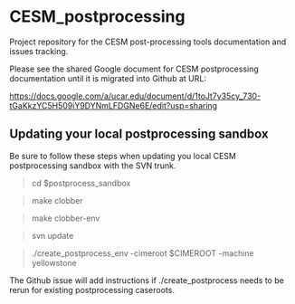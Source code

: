 # CESM_postprocessing
Project repository for the CESM post-processing tools documentation and issues tracking.

Please see the shared Google document for CESM postprocessing documentation until it is migrated into Github at URL:

https://docs.google.com/a/ucar.edu/document/d/1toJt7y35cy_730-tGaKkzYC5H509iY9DYNmLFDGNe6E/edit?usp=sharing

## Updating your local postprocessing sandbox
Be sure to follow these steps when updating you local CESM postprocessing sandbox with the SVN trunk.
> cd $postprocess_sandbox

> make clobber

> make clobber-env

> svn update 

> ./create_postprocess_env -cimeroot $CIMEROOT -machine yellowstone

The Github issue will add instructions if ./create_postprocess needs to be rerun for existing postprocessing caseroots.
